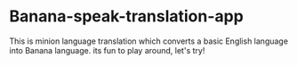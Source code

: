 # Banana-speak-translation-app

This is minion language translation which converts a basic English language into Banana language. its fun to play around, let's try!
